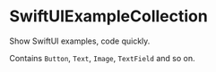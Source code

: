 # SwiftUIExampleCollection

Show SwiftUI examples, code quickly.

Contains `Button`, `Text`, `Image`, `TextField` and so on.
